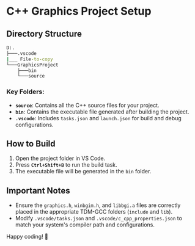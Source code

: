 



# **C++ Graphics Project Setup**  

## **Directory Structure**  

```cmd  
D:.
├───.vscode  
|___ File-to-copy
└───GraphicsProject  
    ├───bin  
    └───source  
```  

### Key Folders:  
- **`source`**: Contains all the C++ source files for your project.  
- **`bin`**: Contains the executable file generated after building the project.  
- **`.vscode`**: Includes `tasks.json` and `launch.json` for build and debug configurations.  

## **How to Build**  

1. Open the project folder in VS Code.  
2. Press **`Ctrl+Shift+B`** to run the build task.  
3. The executable file will be generated in the `bin` folder.  

## **Important Notes**  

- Ensure the `graphics.h`, `winbgim.h`, and `libbgi.a` files are correctly placed in the appropriate TDM-GCC folders (`include` and `lib`).  
- Modify `.vscode/tasks.json` and `.vscode/c_cpp_properties.json` to match your system's compiler path and configurations.  

Happy coding! 🚀  

